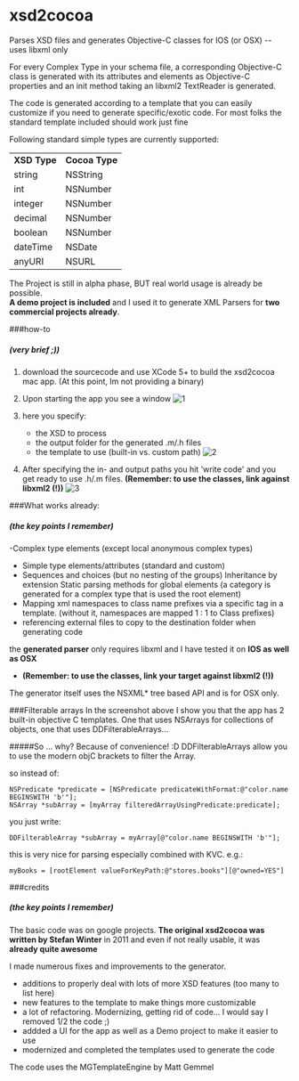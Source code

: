 xsd2cocoa
=========

Parses XSD files and generates Objective-C classes for IOS (or OSX) -- uses libxml only

For every Complex Type in your schema file, a corresponding Objective-C class is generated with its attributes and elements as Objective-C properties and an init method taking an libxml2 TextReader is generated.

The code is generated according to a template that you can easily customize if you need to generate specific/exotic code. For most folks the standard template included should work just fine

Following standard simple types are currently supported:

<table>
<tr><td><b>XSD Type</b></td><td><b>Cocoa Type</b></td></tr>
<tr><td>string</td><td>NSString</td></tr>
<tr><td>int</td><td>NSNumber</td></tr>
<tr><td>integer</td><td>NSNumber</td></tr>
<tr><td>decimal</td><td>NSNumber</td></tr>
<tr><td>boolean</td><td>NSNumber</td></tr>
<tr><td>dateTime</td><td>NSDate</td></tr>
<tr><td>anyURI</td><td>NSURL</td></tr>
</table>

The Project is still in alpha phase, BUT real world usage  is already be possible. <br/>
**A demo project is included** and I used it to generate XML Parsers for **two commercial projects already**.

###how-to
##### (very brief ;))
1. download the sourcecode and use XCode 5+ to build the xsd2cocoa mac app. (At this point, Im not providing a binary)
2. Upon starting the app you see a window 
![1](https://raw.github.com/Daij-Djan/xsd2cocoa/master/README-files/1.png)

3. here you specify:
	- the XSD to process
	- the output folder for the generated .m/.h files
	- the template to use (built-in vs. custom path)
![2](https://raw.github.com/Daij-Djan/xsd2cocoa/master/README-files/2.png)

3. After specifying the in- and output paths you hit 'write code' and you get ready to use .h/.m files. **(Remember: to use the classes, link against libxml2 (!))**
![3](https://raw.github.com/Daij-Djan/xsd2cocoa/master/README-files/3.png)

###What works already:
##### (the key points I remember)

-Complex type elements (except local anonymous complex types)
- Simple type elements/attributes (standard and custom)
- Sequences and choices (but no nesting of the groups)
Inheritance by extension
Static parsing methods for global elements (a category is generated for a complex type that is used the root element)
- Mapping xml namespaces to class name prefixes via a specific tag in a template. (without it, namespaces are mapped 1 : 1 to Class prefixes)
- referencing external files to copy to the destination folder when generating code

the **generated parser** only requires libxml and I have tested it on **IOS as well as OSX**
- **(Remember: to use the classes, link your target against libxml2 (!))**

The generator itself uses the NSXML* tree based API and is for OSX only.

###Filterable arrays
In the screenshot above I show you that the app has 2 built-in objective C templates. One that uses NSArrays for collections of objects, one that uses DDFilterableArrays...

#####So ... why? Because of convenience! :D
DDFilterableArrays allow you to use the modern objC brackets to filter the Array.

so instead of:

	NSPredicate *predicate = [NSPredicate predicateWithFormat:@"color.name BEGINSWITH 'b'"];
	NSArray *subArray = [myArray filteredArrayUsingPredicate:predicate];

you just write:

	DDFilterableArray *subArray = myArray[@"color.name BEGINSWITH 'b'"];
	
this is very nice for parsing especially combined with KVC. e.g.:

	myBooks = [rootElement valueForKeyPath:@"stores.books"][@"owned=YES"]

###credits
##### (the key points I remember)
The basic code was on google projects. **The original xsd2cocoa was written by Stefan Winter** in 2011 and even if not really usable, it was **already quite awesome**

I made numerous fixes and improvements to the generator.
- additions to properly deal with lots of more XSD features (too many to list here)
- new features to the template to make things more customizable
- a lot of refactoring. Modernizing, getting rid of code... I would say I removed 1/2 the code ;)
- addded a UI for the app as well as a Demo project to make it easier to use
- modernized and completed the templates used to generate the code

The code uses the MGTemplateEngine by Matt Gemmel